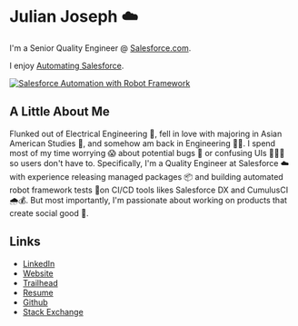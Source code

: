 # Julian Joseph ☁️

I'm a Senior Quality Engineer @ [Salesforce.com](Salesforce.com).

I enjoy [Automating Salesforce](https://www.youtube.com/watch?v=B03PY9RUUqw).

[![Salesforce Automation with Robot Framework](https://i.imgur.com/nfM4IFp.jpg)](https://www.youtube.com/watch?v=B03PY9RUUqw)

## A Little About Me

Flunked out of Electrical Engineering 🤭, fell in love with majoring in Asian American Studies 💜, and somehow am back in Engineering ✊🏽. I spend most of my time worrying 😱 about potential bugs 🐛 or confusing UIs 🤦🏾‍♂️ so users don't have to. Specifically, I'm a Quality Engineer at Salesforce ☁️ with experience releasing managed packages 📦 and building automated robot framework tests 🤖on CI/CD tools likes Salesforce DX and CumulusCI 🌧💰. But most importantly, I'm passionate about working on products that create social good 🌈.

## Links

- [LinkedIn](https://www.linkedin.com/in/juliandjoseph/)
- [Website](https://julianjoseph-developer-edition.na156.force.com/portfolio/s/)
- [Trailhead](https://trailblazer.me/id/julianjoseph)
- [Resume](http://bit.ly/julian2021resume)
- [Github](https://github.com/Julian88Tex)
- [Stack Exchange](https://salesforce.stackexchange.com/users/30066/julian-joseph)
